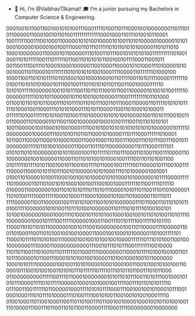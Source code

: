 - 👋 Hi, I’m @Vaibhav13kamat!
🎓 I’m a junior pursuing my Bachelors in Computer Science & Engineering.


0001001011001100100101010011100011110100110111000100100000001101110101100000110001001011010011111111111110001000110111010010110001
1001111110011100100011000001010100100001010011010100000100000101010001000001000010010011100011011101111101011010101000001101011010
1000100000001100001011000001110100110111001010101010011111111110100100011010111110011101111101100110101010110010010111100011001011
0011001110011101000100001000001100100011000010101000111010000101000100011011000101111111101010101010010001111000011011111101000100
1000110011010101111011010001001000100010110111100110101111000011111110010011010101010001011100100111011010101101100110010000111110
1010101111100000010010101110011011011100101100110000010100101001111100000001111101010110000010110100100100000110011111111101101000
0110010110101011000111010111101101011100110111000110000110111101010101111101000100110001110101010001110101100001100110100010100011
0111111010011111101010011010011101000010101010010000100110101110010011011000011010000110110011001000000100010101111001101101010101
1001100000100100010100100011110010100101010101010101010000001011110000000001000001110010101101101100010100001110111000111111010001
1011001100001100010100010001100010001101001110001110101110011100101100000001111011010010000011000110111011000000001101110001111101
0101011010100000001010110001001101111101110111000110100110011100001101000000010010000011000110110101001010001001111001101101001100
0101111101111010110010010110010011110110001001111100110000101110010011111000011000101011101110010100000101010001110101000001001001
0100110100001010011000100100101000010101000101000000101111000011111101000001101101001010100010010011001001000111111011001111011110
0100001100000001001101010101110110101110000101011011001110110100000111010100111100011111000010001110001000010100110100000110111011
1111000001100110000010011101010011001010100000011101100011011010101101001111000000101010011011101001000000110111101011110100100101
1010010000001000100011101000101101010010001001001011010100110101110100000001000101111001111100000100011001110110111100111110101110
1100011010110101100000010010111001000000001001101100001111000001100110100011001101010010010010000110001001000101000001101001111101
1100010111101101010011100001001001010010010000111111011101010011001001000000011100001100000000000111001011101011100111111110010000
1101101100111010010110111111011000111100000001100010111101001001001101101110000010110011100010101001001000011010010001001011000000
1000101011110000001001001101010000100010001001100101001010010011000010111001010010011010101110111111011110111010110110011101011000
0110000000001111100111011000100000001010110101110011010111001000101010111000011110101111100000100010010001001111001110110101011110
0111001100111111011000001000111101010111100011100100100101000101110010001000111010111010000111010011110010100110010010100100011110
0100100011011001000110011011010011101100100100001000100101101001001110100001110011101100110101100110000111100011110000000010000000

